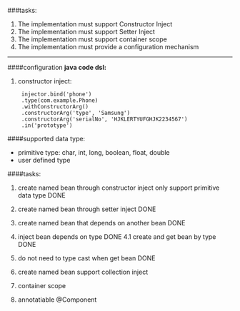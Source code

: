 ###tasks:
1. The implementation must support Constructor Inject
2. The implementation must support Setter Inject
3. The implementation must support container scope
4. The implementation must provide a configuration mechanism

---
####configuration
**java code dsl:**

1. constructor inject:

		injector.bind('phone')
		.type(com.example.Phone)
		.withConstructorArg()
		.constructorArg('type', 'Samsung')
		.constructorArg('serialNo', 'HJKLERTYUFGHJK2234567')
		.in('prototype')

####supported data type:
+ primitive type: char, int, long, boolean, float,  double
+ user defined type



####tasks:
1. create named bean through constructor inject only support primitive data type DONE
2. create named bean through setter inject DONE
3. create named bean that depends on another bean DONE
4. inject bean depends on type DONE
    4.1 create and get bean by type DONE
5. do not need to type cast when get bean DONE

6. create named bean support collection inject

7. container scope

8. annotatiable @Component